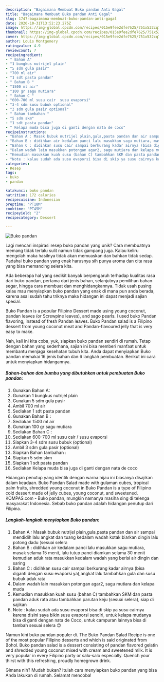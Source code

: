 ```yaml
---
description: "Bagaimana Membuat Buko pandan Anti Gagal"
title: "Bagaimana Membuat Buko pandan Anti Gagal"
slug: 1747-bagaimana-membuat-buko-pandan-anti-gagal
date: 2020-10-31T13:52:23.275Z
image: https://img-global.cpcdn.com/recipes/015e9fee2dfe7625/751x532cq70/buko-pandan-foto-resep-utama.jpg
thumbnail: https://img-global.cpcdn.com/recipes/015e9fee2dfe7625/751x532cq70/buko-pandan-foto-resep-utama.jpg
cover: https://img-global.cpcdn.com/recipes/015e9fee2dfe7625/751x532cq70/buko-pandan-foto-resep-utama.jpg
author: Louis Montgomery
ratingvalue: 4.9
reviewcount: 7
recipeingredient:
- " Bahan A"
- "1 bungkus nutrijel plain"
- "5 sdm gula pasir"
- "700 ml air"
- "1 sdt pasta pandan"
- " Bahan B "
- "1500 ml air"
- "100 gr sagu mutiara"
- " Bahan C "
- "600-700 ml susu cair  susu evaporsi"
- "3-4 sdm susu bubuk optional"
- "3 sdm gula pasir optional"
- " Bahan tambahan "
- "5 sdm skm"
- "1 sdt pasta pandan"
- " Kelapa muda bisa juga di ganti dengan nata de coco"
recipeinstructions:
- "Bahan A : Masak bubuk nutrijel plain,gula,pasta pandan dan air sampai mendidih lalu angkat dan tuang kedalam wadah kotak biarkan dingin lalu potong dadu (sesuai selera"
- "Bahan B : didihkan air kedalam panci lalu masukkan sagu mutiara, masak selama 15 menit, lalu tutup panci diamkan selama 30 menit kemudian aduk rata masukkan kedalam wadah yang berisi air dingin dan saring"
- "Bahan C : didihkan susu cair sampai berkurang kadar airnya (bisa diganti dengan susu evaporsi ya),angkat lalu tambahkan gula dan susu bubuk aduk rata"
- "Dalam wadah lain masukkan potongan agar2, sagu mutiara dan kelapa muda"
- "Kemudian masukkan kuah susu (bahan C) tambahkan SKM dan pasta pandan aduk rata atau tambahkan parutan keju (sesuai selera), siap di sajikan"
- "Note : kalau sudah ada susu evaporsi bisa di skip ya susu cairnya karena disini saya bikin susu evaporsi sendiri, untuk kelapa mudanya bisa di ganti dengan nata de Coco, untuk campuran lainnya bisa di tambah sesuai selera 😊"
categories:
- Resep
tags:
- buko
- pandan

katakunci: buko pandan 
nutrition: 172 calories
recipecuisine: Indonesian
preptime: "PT18M"
cooktime: "PT45M"
recipeyield: "2"
recipecategory: Dessert

---
```



![Buko pandan](https://img-global.cpcdn.com/recipes/015e9fee2dfe7625/751x532cq70/buko-pandan-foto-resep-utama.jpg)

Lagi mencari inspirasi resep buko pandan yang unik? Cara membuatnya memang tidak terlalu sulit namun tidak gampang juga. Kalau keliru mengolah maka hasilnya tidak akan memuaskan dan bahkan tidak sedap. Padahal buko pandan yang enak harusnya sih punya aroma dan cita rasa yang bisa memancing selera kita.

Ada beberapa hal yang sedikit banyak berpengaruh terhadap kualitas rasa dari buko pandan, pertama dari jenis bahan, selanjutnya pemilihan bahan segar, hingga cara membuat dan menghidangkannya. Tidak usah pusing kalau mau menyiapkan buko pandan yang enak di mana pun anda berada, karena asal sudah tahu triknya maka hidangan ini dapat menjadi sajian spesial.

Buko Pandan is a popular Filipino Dessert made using young coconut, pandan leaves (or Screwpine leaves), and sago pearls. I used buko Pandan flavoring, instead of fresh Pandan leaves. Buko Pandan salad is a Filipino dessert from young coconut meat and Pandan-flavoured jelly that is very easy to make.


Nah, kali ini kita coba, yuk, siapkan buko pandan sendiri di rumah. Tetap dengan bahan yang sederhana, sajian ini bisa memberi manfaat untuk membantu menjaga kesehatan tubuh kita. Anda dapat menyiapkan Buko pandan memakai 16 jenis bahan dan 6 langkah pembuatan. Berikut ini cara untuk menyiapkan hidangannya.

<!--inarticleads1-->

##### Bahan-bahan dan bumbu yang dibutuhkan untuk pembuatan Buko pandan:

1. Gunakan  Bahan A:
1. Gunakan 1 bungkus nutrijel plain
1. Gunakan 5 sdm gula pasir
1. Ambil 700 ml air
1. Sediakan 1 sdt pasta pandan
1. Gunakan  Bahan B :
1. Sediakan 1500 ml air
1. Gunakan 100 gr sagu mutiara
1. Sediakan  Bahan C :
1. Sediakan 600-700 ml susu cair / susu evaporsi
1. Siapkan 3-4 sdm susu bubuk (optional)
1. Ambil 3 sdm gula pasir (optional)
1. Siapkan  Bahan tambahan :
1. Siapkan 5 sdm skm
1. Siapkan 1 sdt pasta pandan
1. Sediakan  Kelapa muda bisa juga di ganti dengan nata de coco


Hidangan penutup yang identik dengan warna hijau ini biasanya disajikan dalam keadaan. Buko Pandan Salad made with gulaman cubes, tropical palm fruits, shredded young coconut in Buko Pandan is a type of Filipino cold dessert made of jelly cubes, young coconut, and sweetened. KOMPAS.com - Buko pandan, mungkin namanya masiha sing di telenga masyarakat Indonesia. Sebab buko pandan adalah hidangan penutup dari Filipina. 

<!--inarticleads2-->

##### Langkah-langkah menyiapkan Buko pandan:

1. Bahan A : Masak bubuk nutrijel plain,gula,pasta pandan dan air sampai mendidih lalu angkat dan tuang kedalam wadah kotak biarkan dingin lalu potong dadu (sesuai selera
1. Bahan B : didihkan air kedalam panci lalu masukkan sagu mutiara, masak selama 15 menit, lalu tutup panci diamkan selama 30 menit kemudian aduk rata masukkan kedalam wadah yang berisi air dingin dan saring
1. Bahan C : didihkan susu cair sampai berkurang kadar airnya (bisa diganti dengan susu evaporsi ya),angkat lalu tambahkan gula dan susu bubuk aduk rata
1. Dalam wadah lain masukkan potongan agar2, sagu mutiara dan kelapa muda
1. Kemudian masukkan kuah susu (bahan C) tambahkan SKM dan pasta pandan aduk rata atau tambahkan parutan keju (sesuai selera), siap di sajikan
1. Note : kalau sudah ada susu evaporsi bisa di skip ya susu cairnya karena disini saya bikin susu evaporsi sendiri, untuk kelapa mudanya bisa di ganti dengan nata de Coco, untuk campuran lainnya bisa di tambah sesuai selera 😊


Namun kini buko pandan populer di. The Buko Pandan Salad Recipe is one of the most popular Filipino desserts and which is said originated from Bohol. Buko pandan salad is a dessert consisting of pandan flavored gelatin and shredded young coconut mixed with cream and sweetened milk. It is very popular in every Filipino party or salu-salo especially. Quench your thirst with this refreshing, proudly homegrown drink. 

Gimana nih? Mudah bukan? Itulah cara menyiapkan buko pandan yang bisa Anda lakukan di rumah. Selamat mencoba!
